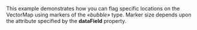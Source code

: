 This example demonstrates how you can flag specific locations on&nbsp;the VectorMap using markers of&nbsp;the _&laquo;bubble&raquo;_ type. Marker size depends upon the attribute specified by&nbsp;the **dataField** property.
<!--split-->